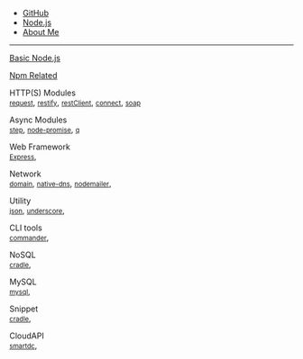 
* [GitHub](https://github.com/peihsinsu/opennodes)
* [Node.js](http://nodejs.org)
* [About Me](http://about.me/peihsinsu)
---

[Basic Node.js](index.html?page=BasicNodeJS.md)

[Npm Related](index.html?page=NPM.md)

HTTP(S) Modules<br/>
<small>[request](index.html?page=request.md)</small>,
<small>[restify](index.html?page=restify.md)</small>,
<small>[restClient](index.html?page=restClient.md)</small>,
<small>[connect](index.html?page=connect.md)</small>,
<small>[soap](index.html?page=soap.md)</small>

Async Modules<br/>
<small>[step](index.html?page=step.md)</small>,
<small>[node-promise](index.html?page=node-promise.md)</small>,
<small>[q](index.html?page=q.md)</small>

Web Framework<br/>
<small>[Express](index.html?page=Express.md)</small>,

Network<br/>
<small>[domain](index.html?page=domain.md)</small>,
<small>[native-dns](index.html?page=native-dns.md)</small>,
<small>[nodemailer](index.html?page=nodemailer.md)</small>,

Utility<br/>
<small>[json](index.html?page=json.md)</small>,
<small>[underscore](index.html?page=underscore.md)</small>,

CLI tools<br/>
<small>[commander](index.html?page=commander.md)</small>,

NoSQL<br/>
<small>[cradle](index.html?page=cradle.md)</small>,

MySQL<br/>
<small>[mysql](index.html?page=mysql.md)</small>,

Snippet<br/>
<small>[cradle](index.html?page=cradle.md)</small>,

CloudAPI<br/>
<small>[smartdc](index.html?page=smartdc.md)</small>,
